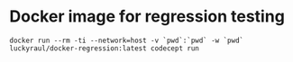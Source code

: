 # Docker image for regression testing

```docker run --rm -ti --network=host -v `pwd`:`pwd` -w `pwd` luckyraul/docker-regression:latest codecept run```
